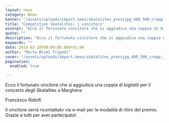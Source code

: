 ```yaml
---
layout: news
category: News
banner: "/assets/uploads/import.news/skatalites_pressjpg_480_500_cropp.jpg"
title: "Competition Skatalites: i vincitori"
excerpt: "Ecco il fortunato vincitore che si aggiudica una coppia di biglietti per il concerto degli Skatalites a Marghera: Francesco Ridolfi Il vincitore verrà ricontattato via e-mail per le modalità di ritiro del premio. Grazie a tutti per aver partecipato!"
quote: ""
description: "Ecco il fortunato vincitore che si aggiudica una coppia di biglietti per il concerto degli Skatalites a Marghera: Francesco Ridolfi Il vincitore verrà ricontattato via e-mail per le modalità di ritiro del premio. Grazie a tutti per aver partecipato!"
keywords: ""
date: 2014-03-28T00:00:00.000+01:00
author: "Marta Blumi Tripodi"
cover: "/assets/uploads/import.news/skatalites_pressjpg_480_500_cropp.jpg"
pagination:
  enabled: true

---
```


[](https://hotmc.com/wp-content/uploads/2014/03/skatalites%5Fpressjpg%5F480%5F500%5Fcropp.jpg)

Ecco il fortunato vincitore che si aggiudica una coppia di biglietti per il concerto degli Skatalites a Marghera:

Francesco Ridolfi

Il vincitore verrà ricontattato via e-mail per le modalità di ritiro del premio. Grazie a tutti per aver partecipato!